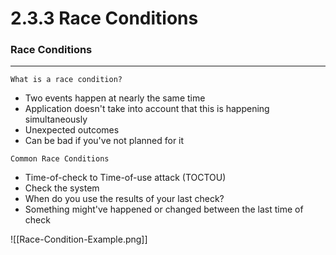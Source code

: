 
# 2.3.3 Race Conditions

### Race Conditions
--------
`What is a race condition?`
- Two events happen at nearly the same time
- Application doesn't take into account that this is happening simultaneously
- Unexpected outcomes
- Can be bad if you've not planned for it

`Common Race Conditions`
- Time-of-check to Time-of-use attack (TOCTOU)
- Check the system
- When do you use the results of your last check?
- Something might've happened or changed between the last time of check

![[Race-Condition-Example.png]]
